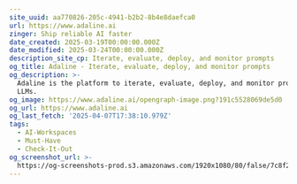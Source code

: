 ```yaml
---
site_uuid: aa770826-205c-4941-b2b2-8b4e8daefca0
url: https://www.adaline.ai
zinger: Ship reliable AI faster
date_created: 2025-03-19T00:00:00.000Z
date_modified: 2025-03-24T00:00:00.000Z
description_site_cp: Iterate, evaluate, deploy, and monitor prompts
og_title: Adaline - Iterate, evaluate, deploy, and monitor prompts
og_description: >-
  Adaline is the platform to iterate, evaluate, deploy, and monitor prompts for
  LLMs.
og_image: https://www.adaline.ai/opengraph-image.png?191c5528069de5d0
og_url: https://www.adaline.ai
og_last_fetch: '2025-04-07T17:38:10.979Z'
tags:
  - AI-Workspaces
  - Must-Have
  - Check-It-Out
og_screenshot_url: >-
  https://og-screenshots-prod.s3.amazonaws.com/1920x1080/80/false/7c8f2d59aaf608413f4ef40cd5e07416ae53a72ca68173de181cafdd92c2fc56.jpeg
---
```


